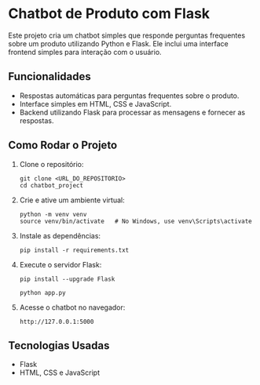 # Chatbot de Produto com Flask

Este projeto cria um chatbot simples que responde perguntas frequentes sobre um produto utilizando Python e Flask. Ele inclui uma interface frontend simples para interação com o usuário.

## Funcionalidades

- Respostas automáticas para perguntas frequentes sobre o produto.
- Interface simples em HTML, CSS e JavaScript.
- Backend utilizando Flask para processar as mensagens e fornecer as respostas.

## Como Rodar o Projeto

1. Clone o repositório:
    ```
    git clone <URL_DO_REPOSITORIO>
    cd chatbot_project
    ```

2. Crie e ative um ambiente virtual:
    ```
    python -m venv venv
    source venv/bin/activate   # No Windows, use venv\Scripts\activate
    ```

3. Instale as dependências:
    ```
    pip install -r requirements.txt
    ```

4. Execute o servidor Flask:
    ```
    pip install --upgrade Flask

    python app.py
    ```

5. Acesse o chatbot no navegador:
    ```
    http://127.0.0.1:5000
    ```

## Tecnologias Usadas

- Flask
- HTML, CSS e JavaScript
